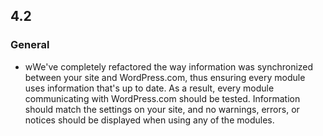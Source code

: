 ## 4.2

### General

- wWe've completely refactored the way information was synchronized between your site and WordPress.com, thus ensuring every module uses information that's up to date. As a result, every module communicating with WordPress.com should be tested. Information should match the settings on your site, and no warnings, errors, or notices should be displayed when using any of the modules.
